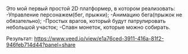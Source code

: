 Это мой первый простой 2D платформер, в котором реализовать:
-Управление персонажем(бег, прыжки);
-Анимацию бега(прыжок не обязательно);
-Простых врагов, который будут патрулировать небольшой участок;
-Спавн монеток, которые можно собирать.

Результат: https://www.veed.io/view/e1a76ced-3911-416a-81f2-946feb714d44?panel=share
